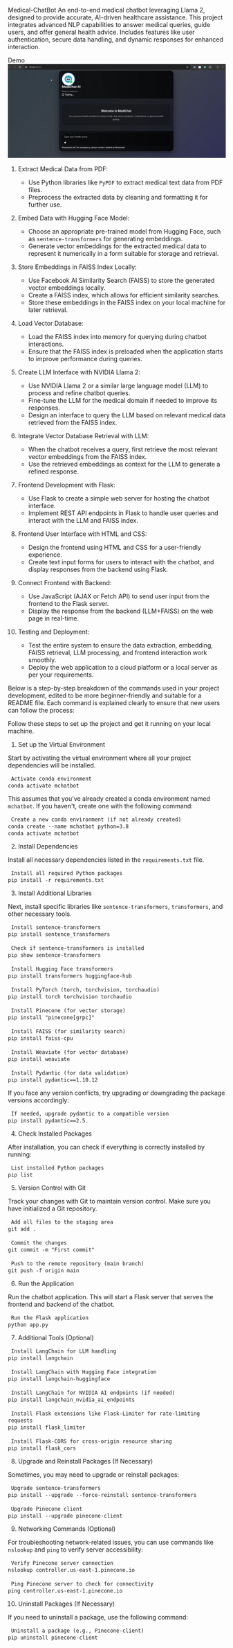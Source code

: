  Medical-ChatBot
An end-to-end medical chatbot leveraging Llama 2, designed to provide accurate, AI-driven healthcare assistance. This project integrates advanced NLP capabilities to answer medical queries, guide users, and offer general health advice. Includes features like user authentication, secure data handling, and dynamic responses for enhanced interaction. 

Demo
[![Watch the video](https://raw.githubusercontent.com/dhruvagrawal27/Medical-ChatBot/main/Thumbnail.png)](https://raw.githubusercontent.com/dhruvagrawal27/Medical-ChatBot/main/DemoVideo.mp4)

1. Extract Medical Data from PDF:
   - Use Python libraries like `PyPDF` to extract medical text data from PDF files.
   - Preprocess the extracted data by cleaning and formatting it for further use.

2. Embed Data with Hugging Face Model:
   - Choose an appropriate pre-trained model from Hugging Face, such as `sentence-transformers` for generating embeddings.
   - Generate vector embeddings for the extracted medical data to represent it numerically in a form suitable for storage and retrieval.

3. Store Embeddings in FAISS Index Locally:
   - Use Facebook AI Similarity Search (FAISS) to store the generated vector embeddings locally.
   - Create a FAISS index, which allows for efficient similarity searches.
   - Store these embeddings in the FAISS index on your local machine for later retrieval.

4. Load Vector Database:
   - Load the FAISS index into memory for querying during chatbot interactions.
   - Ensure that the FAISS index is preloaded when the application starts to improve performance during queries.

5. Create LLM Interface with NVIDIA Llama 2:
   - Use NVIDIA Llama 2 or a similar large language model (LLM) to process and refine chatbot queries.
   - Fine-tune the LLM for the medical domain if needed to improve its responses.
   - Design an interface to query the LLM based on relevant medical data retrieved from the FAISS index.

6. Integrate Vector Database Retrieval with LLM:
   - When the chatbot receives a query, first retrieve the most relevant vector embeddings from the FAISS index.
   - Use the retrieved embeddings as context for the LLM to generate a refined response.

7. Frontend Development with Flask:
   - Use Flask to create a simple web server for hosting the chatbot interface.
   - Implement REST API endpoints in Flask to handle user queries and interact with the LLM and FAISS index.

8. Frontend User Interface with HTML and CSS:
   - Design the frontend using HTML and CSS for a user-friendly experience.
   - Create text input forms for users to interact with the chatbot, and display responses from the backend using Flask.

9. Connect Frontend with Backend:
   - Use JavaScript (AJAX or Fetch API) to send user input from the frontend to the Flask server.
   - Display the response from the backend (LLM+FAISS) on the web page in real-time.

10. Testing and Deployment:
    - Test the entire system to ensure the data extraction, embedding, FAISS retrieval, LLM processing, and frontend interaction work smoothly.
    - Deploy the web application to a cloud platform or a local server as per your requirements.

Below is a step-by-step breakdown of the commands used in your project development, edited to be more beginner-friendly and suitable for a README file. Each command is explained clearly to ensure that new users can follow the process:

Follow these steps to set up the project and get it running on your local machine.

 1. Set up the Virtual Environment

Start by activating the virtual environment where all your project dependencies will be installed.

```
 Activate conda environment
conda activate mchatbot
```

This assumes that you've already created a conda environment named `mchatbot`. If you haven't, create one with the following command:

```
 Create a new conda environment (if not already created)
conda create --name mchatbot python=3.8
conda activate mchatbot
```

 2. Install Dependencies

Install all necessary dependencies listed in the `requirements.txt` file.

```
 Install all required Python packages
pip install -r requirements.txt
```

 3. Install Additional Libraries

Next, install specific libraries like `sentence-transformers`, `transformers`, and other necessary tools.

```
 Install sentence-transformers
pip install sentence_transformers

 Check if sentence-transformers is installed
pip show sentence-transformers

 Install Hugging Face transformers
pip install transformers huggingface-hub

 Install PyTorch (torch, torchvision, torchaudio)
pip install torch torchvision torchaudio

 Install Pinecone (for vector storage)
pip install "pinecone[grpc]"

 Install FAISS (for similarity search)
pip install faiss-cpu

 Install Weaviate (for vector database)
pip install weaviate

 Install Pydantic (for data validation)
pip install pydantic==1.10.12
```

If you face any version conflicts, try upgrading or downgrading the package versions accordingly:

```
 If needed, upgrade pydantic to a compatible version
pip install pydantic==2.5.
```

 4. Check Installed Packages

After installation, you can check if everything is correctly installed by running:

```
 List installed Python packages
pip list
```

 5. Version Control with Git

Track your changes with Git to maintain version control. Make sure you have initialized a Git repository.

```
 Add all files to the staging area
git add .

 Commit the changes
git commit -m "First commit"

 Push to the remote repository (main branch)
git push -f origin main
```

 6. Run the Application

Run the chatbot application. This will start a Flask server that serves the frontend and backend of the chatbot.

```
 Run the Flask application
python app.py
```

 7. Additional Tools (Optional)

```
 Install LangChain for LLM handling
pip install langchain

 Install LangChain with Hugging Face integration
pip install langchain-huggingface

 Install LangChain for NVIDIA AI endpoints (if needed)
pip install langchain_nvidia_ai_endpoints

 Install Flask extensions like Flask-Limiter for rate-limiting requests
pip install flask_limiter

 Install Flask-CORS for cross-origin resource sharing
pip install flask_cors
```

 8. Upgrade and Reinstall Packages (If Necessary)

Sometimes, you may need to upgrade or reinstall packages:

```
 Upgrade sentence-transformers
pip install --upgrade --force-reinstall sentence-transformers

 Upgrade Pinecone client
pip install --upgrade pinecone-client
```

 9. Networking Commands (Optional)

For troubleshooting network-related issues, you can use commands like `nslookup` and `ping` to verify server accessibility:

```
 Verify Pinecone server connection
nslookup controller.us-east-1.pinecone.io

 Ping Pinecone server to check for connectivity
ping controller.us-east-1.pinecone.io
```

 10. Uninstall Packages (If Necessary)

If you need to uninstall a package, use the following command:

```
 Uninstall a package (e.g., Pinecone-client)
pip uninstall pinecone-client
```
